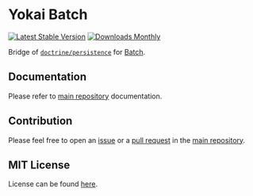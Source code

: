 # Yokai Batch

[![Latest Stable Version](https://img.shields.io/packagist/v/yokai/batch-doctrine-persistence?style=flat-square)](https://packagist.org/packages/yokai/batch-doctrine-persistence)
[![Downloads Monthly](https://img.shields.io/packagist/dm/yokai/batch-doctrine-persistence?style=flat-square)](https://packagist.org/packages/yokai/batch-doctrine-persistence)

Bridge of [`doctrine/persistence`](https://github.com/doctrine/persistence) for [Batch](https://github.com/yokai-php/batch-src).


## Documentation

Please refer to [main repository](https://github.com/yokai-php/batch-src) documentation.


## Contribution

Please feel free to open an [issue](https://github.com/yokai-php/batch-src/issues)
or a [pull request](https://github.com/yokai-php/batch-src/pulls)
in the [main repository](https://github.com/yokai-php/batch-src).


## MIT License

License can be found [here](LICENSE).

